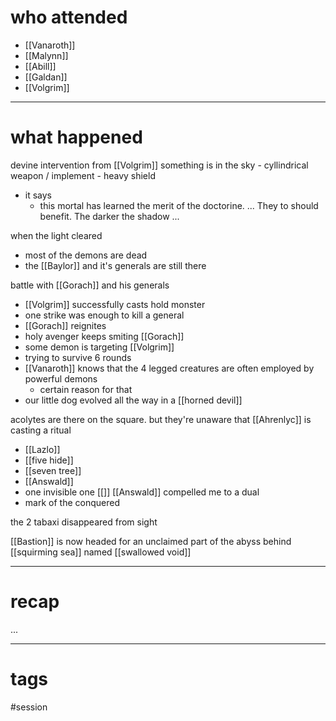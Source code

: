 # who attended

- [[Vanaroth]]
- [[Malynn]]
- [[Abill]]
- [[Galdan]]
- [[Volgrim]]

---
# what happened

devine intervention from [[Volgrim]]
	something is in the sky
	- cyllindrical weapon / implement
	- heavy shield
- it says
	- this mortal has learned the merit of the doctorine. ... They to should benefit. The darker the shadow ...

when the light cleared
- most of the demons are dead
- the [[Baylor]] and it's generals are still there

battle with [[Gorach]] and his generals
- [[Volgrim]] successfully casts hold monster
- one strike was enough to kill a general
- [[Gorach]] reignites
- holy avenger keeps smiting [[Gorach]]
- some demon is targeting [[Volgrim]]
- trying to survive 6 rounds
- [[Vanaroth]] knows that the 4 legged creatures are often employed by powerful demons
	- certain reason for that
- our little dog evolved all the way in a [[horned devil]]

acolytes are there on the square. but they're unaware that [[Ahrenlyc]] is casting a ritual
- [[Lazlo]]
- [[five hide]]
- [[seven tree]]
- [[Answald]]
- one invisible one
[[]]
[[Answald]] compelled me to a dual
- mark of the conquered

the 2 tabaxi disappeared from sight

[[Bastion]] is now headed for an unclaimed part of the abyss behind [[squirming sea]] named [[swallowed void]]

---
# recap

...

---
# tags

#session